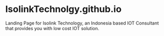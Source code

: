 # IsolinkTechnolgy.github.io
Landing Page for Isolink Technology, an Indonesia based IOT Consultant that provides you with low cost IOT solution.
